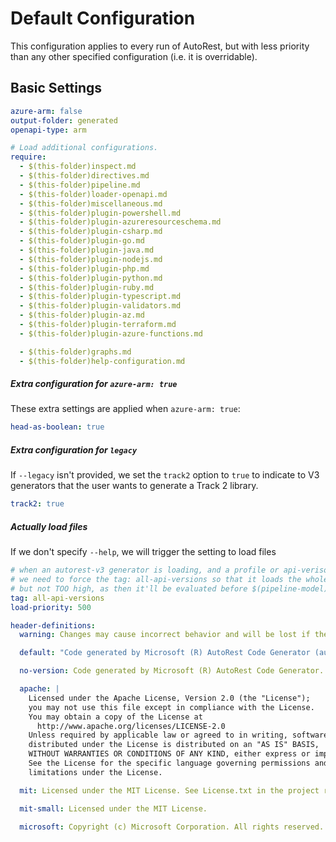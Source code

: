 # Default Configuration

This configuration applies to every run of AutoRest, but with less priority than any other specified configuration (i.e. it is overridable).

## Basic Settings

```yaml
azure-arm: false
output-folder: generated
openapi-type: arm

# Load additional configurations.
require:
  - $(this-folder)inspect.md
  - $(this-folder)directives.md
  - $(this-folder)pipeline.md
  - $(this-folder)loader-openapi.md
  - $(this-folder)miscellaneous.md
  - $(this-folder)plugin-powershell.md
  - $(this-folder)plugin-azureresourceschema.md
  - $(this-folder)plugin-csharp.md
  - $(this-folder)plugin-go.md
  - $(this-folder)plugin-java.md
  - $(this-folder)plugin-nodejs.md
  - $(this-folder)plugin-php.md
  - $(this-folder)plugin-python.md
  - $(this-folder)plugin-ruby.md
  - $(this-folder)plugin-typescript.md
  - $(this-folder)plugin-validators.md
  - $(this-folder)plugin-az.md
  - $(this-folder)plugin-terraform.md
  - $(this-folder)plugin-azure-functions.md

  - $(this-folder)graphs.md
  - $(this-folder)help-configuration.md
```

##### Extra configuration for `azure-arm: true`

These extra settings are applied when `azure-arm: true`:

```yaml $(azure-arm)
head-as-boolean: true
```

##### Extra configuration for `legacy `

If `--legacy` isn't provided, we set the `track2` option to `true` to indicate
to V3 generators that the user wants to generate a Track 2 library.

```yaml !$(legacy)
track2: true
```

##### Actually load files

If we don't specify `--help`, we will trigger the setting to load files

```yaml enableAllVersionsMode()
# when an autorest-v3 generator is loading, and a profile or api-verison is specified,
# we need to force the tag: all-api-versions so that it loads the whole api set.
# but not TOO high, as then it'll be evaluated before $(pipeline-model)
tag: all-api-versions
load-priority: 500
```

```yaml
header-definitions:
  warning: Changes may cause incorrect behavior and will be lost if the code is regenerated.

  default: "Code generated by Microsoft (R) AutoRest Code Generator (autorest: {core}, generator: {generator})"

  no-version: Code generated by Microsoft (R) AutoRest Code Generator.

  apache: |
    Licensed under the Apache License, Version 2.0 (the "License");
    you may not use this file except in compliance with the License.
    You may obtain a copy of the License at
      http://www.apache.org/licenses/LICENSE-2.0
    Unless required by applicable law or agreed to in writing, software
    distributed under the License is distributed on an "AS IS" BASIS,
    WITHOUT WARRANTIES OR CONDITIONS OF ANY KIND, either express or implied.
    See the License for the specific language governing permissions and
    limitations under the License.

  mit: Licensed under the MIT License. See License.txt in the project root for license information.

  mit-small: Licensed under the MIT License.

  microsoft: Copyright (c) Microsoft Corporation. All rights reserved.
```
